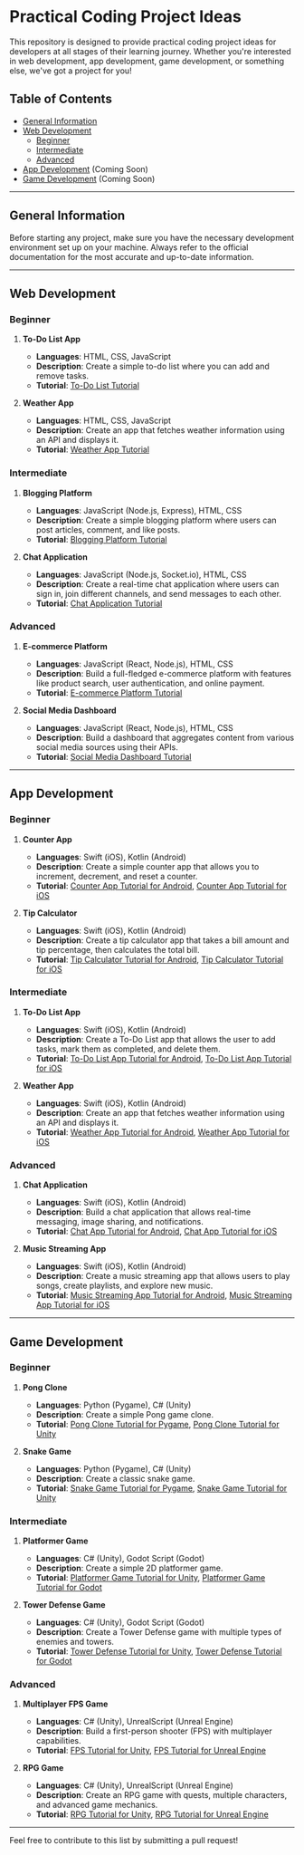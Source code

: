 # Practical Coding Project Ideas

This repository is designed to provide practical coding project ideas for developers at all stages of their learning journey. Whether you're interested in web development, app development, game development, or something else, we've got a project for you!

## Table of Contents

- [General Information](#general-information)
- [Web Development](#web-development)
    - [Beginner](#web-beginner)
    - [Intermediate](#web-intermediate)
    - [Advanced](#web-advanced)
- [App Development](#app-development) (Coming Soon)
- [Game Development](#game-development) (Coming Soon)

---

## General Information

Before starting any project, make sure you have the necessary development environment set up on your machine. Always refer to the official documentation for the most accurate and up-to-date information.

---

## Web Development

### Beginner <a name="web-beginner"></a>

1. **To-Do List App**  
    - **Languages**: HTML, CSS, JavaScript  
    - **Description**: Create a simple to-do list where you can add and remove tasks.  
    - **Tutorial**: [To-Do List Tutorial](https://www.w3schools.com/howto/howto_js_todolist.asp)

2. **Weather App**  
    - **Languages**: HTML, CSS, JavaScript  
    - **Description**: Create an app that fetches weather information using an API and displays it.  
    - **Tutorial**: [Weather App Tutorial](https://www.youtube.com/watch?v=wPElVpR1rwA)

### Intermediate <a name="web-intermediate"></a>

1. **Blogging Platform**  
    - **Languages**: JavaScript (Node.js, Express), HTML, CSS  
    - **Description**: Create a simple blogging platform where users can post articles, comment, and like posts.  
    - **Tutorial**: [Blogging Platform Tutorial](https://www.youtube.com/watch?v=fyGSdgsw7vE)

2. **Chat Application**  
    - **Languages**: JavaScript (Node.js, Socket.io), HTML, CSS  
    - **Description**: Create a real-time chat application where users can sign in, join different channels, and send messages to each other.  
    - **Tutorial**: [Chat Application Tutorial](https://www.youtube.com/watch?v=jD7FnbI76Hg)

### Advanced <a name="web-advanced"></a>

1. **E-commerce Platform**  
    - **Languages**: JavaScript (React, Node.js), HTML, CSS  
    - **Description**: Build a full-fledged e-commerce platform with features like product search, user authentication, and online payment.  
    - **Tutorial**: [E-commerce Platform Tutorial](https://www.youtube.com/watch?v=-edmQK9Tk8U)

2. **Social Media Dashboard**  
    - **Languages**: JavaScript (React, Node.js), HTML, CSS  
    - **Description**: Build a dashboard that aggregates content from various social media sources using their APIs.  
    - **Tutorial**: [Social Media Dashboard Tutorial](https://www.youtube.com/watch?v=8tCfpw1INsI)

---
## App Development

### Beginner <a name="app-beginner"></a>

1. **Counter App**  
    - **Languages**: Swift (iOS), Kotlin (Android)
    - **Description**: Create a simple counter app that allows you to increment, decrement, and reset a counter.
    - **Tutorial**: [Counter App Tutorial for Android](https://www.youtube.com/watch?v=I6_zG5ub10I), [Counter App Tutorial for iOS](https://www.youtube.com/watch?v=09TeUXjzpKs)

2. **Tip Calculator**  
    - **Languages**: Swift (iOS), Kotlin (Android)
    - **Description**: Create a tip calculator app that takes a bill amount and tip percentage, then calculates the total bill.
    - **Tutorial**: [Tip Calculator Tutorial for Android](https://www.youtube.com/watch?v=2ZZqP75MLec), [Tip Calculator Tutorial for iOS](https://www.youtube.com/watch?v=4CbcMZOSmEk)

### Intermediate <a name="app-intermediate"></a>

1. **To-Do List App**  
    - **Languages**: Swift (iOS), Kotlin (Android)
    - **Description**: Create a To-Do List app that allows the user to add tasks, mark them as completed, and delete them.
    - **Tutorial**: [To-Do List App Tutorial for Android](https://www.youtube.com/watch?v=BBWyXo-3JGQ), [To-Do List App Tutorial for iOS](https://www.youtube.com/watch?v=LrCqXmHenJY)

2. **Weather App**  
    - **Languages**: Swift (iOS), Kotlin (Android)
    - **Description**: Create an app that fetches weather information using an API and displays it.
    - **Tutorial**: [Weather App Tutorial for Android](https://www.youtube.com/watch?v=8K-ekvgba7g), [Weather App Tutorial for iOS](https://www.youtube.com/watch?v=7W4fp46nOzA)

### Advanced <a name="app-advanced"></a>

1. **Chat Application**  
    - **Languages**: Swift (iOS), Kotlin (Android)
    - **Description**: Build a chat application that allows real-time messaging, image sharing, and notifications.
    - **Tutorial**: [Chat App Tutorial for Android](https://www.youtube.com/watch?v=F6UWb9aFSsI), [Chat App Tutorial for iOS](https://www.youtube.com/watch?v=6F-fnO6Nt5o)

2. **Music Streaming App**  
    - **Languages**: Swift (iOS), Kotlin (Android)
    - **Description**: Create a music streaming app that allows users to play songs, create playlists, and explore new music.
    - **Tutorial**: [Music Streaming App Tutorial for Android](https://www.youtube.com/watch?v=Ho8vk7Dc_3M), [Music Streaming App Tutorial for iOS](https://www.youtube.com/watch?v=AIejS9PcvzM)

---
## Game Development

### Beginner <a name="game-beginner"></a>

1. **Pong Clone**  
    - **Languages**: Python (Pygame), C# (Unity)
    - **Description**: Create a simple Pong game clone.
    - **Tutorial**: [Pong Clone Tutorial for Pygame](https://www.youtube.com/watch?v=4wTgr3K65jc), [Pong Clone Tutorial for Unity](https://www.youtube.com/watch?v=WKlCrN1lMSU)

2. **Snake Game**  
    - **Languages**: Python (Pygame), C# (Unity)
    - **Description**: Create a classic snake game.
    - **Tutorial**: [Snake Game Tutorial for Pygame](https://www.youtube.com/watch?v=8dfePlONtls), [Snake Game Tutorial for Unity](https://www.youtube.com/watch?v=FdcPIOMO5G8)

### Intermediate <a name="game-intermediate"></a>

1. **Platformer Game**  
    - **Languages**: C# (Unity), Godot Script (Godot)
    - **Description**: Create a simple 2D platformer game.
    - **Tutorial**: [Platformer Game Tutorial for Unity](https://www.youtube.com/watch?v=4HpC--2iowE), [Platformer Game Tutorial for Godot](https://www.youtube.com/watch?v=Mc13Z2gboEk)

2. **Tower Defense Game**  
    - **Languages**: C# (Unity), Godot Script (Godot)
    - **Description**: Create a Tower Defense game with multiple types of enemies and towers.
    - **Tutorial**: [Tower Defense Tutorial for Unity](https://www.youtube.com/watch?v=beuoNuK2tbk), [Tower Defense Tutorial for Godot](https://www.youtube.com/watch?v=mOckdKp3V38)

### Advanced <a name="game-advanced"></a>

1. **Multiplayer FPS Game**  
    - **Languages**: C# (Unity), UnrealScript (Unreal Engine)
    - **Description**: Build a first-person shooter (FPS) with multiplayer capabilities.
    - **Tutorial**: [FPS Tutorial for Unity](https://www.youtube.com/watch?v=iSxifRK7TB0), [FPS Tutorial for Unreal Engine](https://www.youtube.com/watch?v=abmzWUWxy1U)

2. **RPG Game**  
    - **Languages**: C# (Unity), UnrealScript (Unreal Engine)
    - **Description**: Create an RPG game with quests, multiple characters, and advanced game mechanics.
    - **Tutorial**: [RPG Tutorial for Unity](https://www.youtube.com/watch?v=HOGA6aSKXv8), [RPG Tutorial for Unreal Engine](https://www.youtube.com/watch?v=NZZtMNdJk5o)

---

Feel free to contribute to this list by submitting a pull request!



